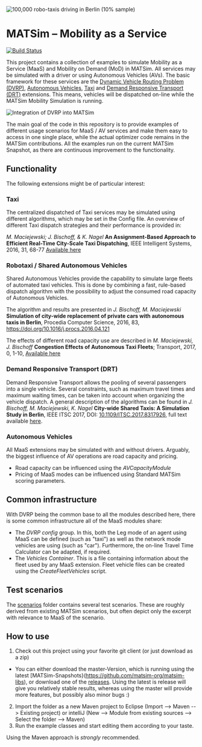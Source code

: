 ![100,000 robo-taxis driving in Berlin (10% sample)](docs/header_big.png "100,000 robo-taxis driving in Berlin (10% sample)")

# MATSim – Mobility as a Service
[![Build Status](https://travis-ci.org/matsim-org/matsim-maas.svg?branch=master)](https://travis-ci.org/matsim-org/matsim-maas)

This project contains a collection of examples to simulate Mobility as a Service (MaaS) and Mobility on Demand (MoD) in MATSim. All services may be simulated with a driver or using Autonomous Vehicles (AVs). The basic framework for these services are the [Dynamic Vehicle Routing Problem (DVRP)](https://github.com/matsim-org/matsim/tree/master/contribs/dvrp), [Autonomous Vehicles](https://github.com/matsim-org/matsim/tree/master/contribs/av), [Taxi](https://github.com/matsim-org/matsim/tree/master/contribs/taxi) and [Demand Responsive Transport (DRT)](https://github.com/matsim-org/matsim/tree/master/contribs/drt) extensions. This means, vehicles will be dispatched on-line while the MATSim Mobility Simulation is running.

![Integration of DVRP into MATSim](docs/figure-matsim-dvrp.jpg "Integration of DVRP into MATSim")

The main goal of the code in this repository is to provide examples of different usage scenarios for MaaS / AV services and make them easy to access in one single place, while the actual optimizer code remains in the MATSim contributions. All the examples run on the current MATSim Snapshot, as there are continuous improvement to the functionality. 

## Functionality

The following extensions might be of particular interest:

### Taxi
The centralized dispatched of Taxi services may be simulated using different algorithms, which may be set in the Config file. An overview of different Taxi dispatch strategies and their performance is provided in: 

*M. Maciejewski; J. Bischoff, & K. Nagel* **An Assignment-Based Approach to Efficient Real-Time City-Scale Taxi Dispatching**, IEEE Intelligent Systems, 2016, 31, 68-77 [Available here](http://svn.vsp.tu-berlin.de/repos/public-svn/publications/vspwp/2016/16-12/)


### Robotaxi / Shared Autonomous Vehicles

Shared Autonomous Vehicles provide the capability to simulate large fleets of automated taxi vehicles. This is done by combining a fast, rule-based dispatch algorithm with the possibility to adjust the consumed road capacity of Autonomous Vehicles. 

The algorithm and results are presented in 
*J. Bischoff, M. Maciejewski* **Simulation of city-wide replacement of private cars with autonomous taxis in Berlin**, Procedia Computer Science, 2016, 83, https://doi.org/10.1016/j.procs.2016.04.121

The effects of different road capacity use are described in 
*M. Maciejewski, J. Bischoff* **Congestion Effects of Autonomous Taxi Fleets**; Transport, 2017, 0, 1-10, [Available here](http://svn.vsp.tu-berlin.de/repos/public-svn/publications/vspwp/2016/16-11/
)

### Demand Responsive Transport (DRT)

Demand Responsive Transport allows the pooling of several passengers into a single vehicle. Several constraints, such as maximum travel times and maximum waiting times, can be taken into account when organizing the vehicle dispatch.
A general description of the algorithms can be found in 
*J. Bischoff, M. Maciejewski, K. Nagel* **City-wide Shared Taxis: A Simulation Study in Berlin**, IEEE ITSC 2017, DOI: [10.1109/ITSC.2017.8317926](https://doi.org/10.1109/ITSC.2017.8317926), full text available [here](https://svn.vsp.tu-berlin.de/repos/public-svn/publications/vspwp/2017/17-11).


### Autonomous Vehicles

All MaaS extensions may be simulated with and without drivers. Arguably, the biggest influence of AV operations are road capacity and pricing.
* Road capacity can be influenced using the *AVCapacityModule*
* Pricing of MaaS modes can be influenced using Standard MATSim scoring parameters.

## Common infrastructure

With DVRP being the common base to all the modules described here, there is some common infrastructure all of the MaaS modules share:
* The *DVRP config* group. In this, both the Leg mode of an agent using MaaS can be defined (such as "taxi") as well as the network mode vehicles are using (such as "car"). Furthermore, the on-line Travel Time Calculator can be adapted, if required.
* The *Vehicles Container*. This is a file containing information about the fleet used by any MaaS extension. Fleet vehicle files can be created using the *CreateFleetVehicles* script.

## Test scenarios

The [scenarios](scenarios/) folder contains several test scenarios. These are roughly derived from existing MATSim scenarios, but often depict only the excerpt with relevance to MaaS of the scenario. 


## How to use

1) Check out this project using your favorite git client (or just download as a zip)
  - You can either download the master-Version, which is running using the latest [MATSim-Snapshots}(https://github.com/matsim-org/matsim-libs), or download one of the [releases](https://github.com/matsim-org/matsim-maas/releases). Using the latest is release will give you relatively stable results, whereas using the master will provide more features, but possibly also minor bugs :)
  
2) Import the folder as a new Maven project to Eclipse (Import --> Maven --> Existing project) or intelliJ (New --> Module from existing sources --> Select the folder --> Maven)
3) Run the example classes and start editing them according to your taste.

Using the Maven approach is *strongly* recommended.



